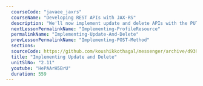 ```yaml
---
  courseCode: "javaee_jaxrs"
  courseName: "Developing REST APIs with JAX-RS"
  description: "We'll now implement update and delete APIs with the PUT and DELETE methods respectively."
  nextLessonPermalinkName: "Implementing-ProfileResource"
  permalinkName: "Implementing-Update-And-Delete"
  prevLessonPermalinkName: "Implementing-POST-Method"
  sections: 
  sourceCode: https://github.com/koushikkothagal/messenger/archive/d9397f15b60d8dcf0b79635ff3a69b1dcb7a2a2f.zip
  title: "Implementing Update and Delete"
  unitSlNo: "2.11"
  youtube: "HePAArH5BrU"
  duration: 559
---
```

